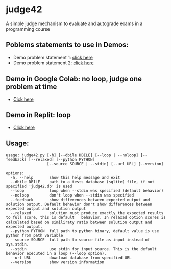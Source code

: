 # judge42

A simple judge mechanism to evaluate and autograde exams in a programming course

## Poblems statements to use in Demos:

- Demo problem statement 1: [click here](https://https://drive.google.com/file/d/1MAAfQFjSs70xd4EeNb0hSpTXa8EJReGD/view?usp=drivesdk)
- Demo problem statement 2: [click here](https://drive.google.com/file/d/1DDrM8AAZQ9W5ovhTYG8P4pdhj-UwojdN/view?usp=drivesdk)

## Demo in Google Colab: no loop, judge one problem at time

- [Cick here](https://colab.research.google.com/drive/1hrunVrsoLIi7HO6cZYb515bvsJgW4jFr?usp=sharing)

## Demo in Replit: loop

- [Click here](https://replit.com/@JuanFelipeFel49/judge42-demo?v=1)

## Usage:

```
usage: judge42.py [-h] [--dbile DBILE] [--loop | --noloop] [--feedback] [--relaxed] [--python PYTHON]
                  [--source SOURCE | --stdin] [--url URL] [--version]

options:
  -h, --help       show this help message and exit
  --dbile DBILE    path to a tests database (sqlite) file, if not specified 'judg42.db' is used
  --loop           loop when --stdin was specified (default behavior)
  --noloop         don't loop when --stdin was specified
  --feedback       show differences between expected output and solution output. Default behavior don't show differences between expected output and solution output
  --relaxed        solution must produce exactly the expected results to full score, this is default   behavior. In relaxed option scores is calculated based on similiraty ratio between solution output and expected output.
  --python PYTHON  full path to python binary, default value is use python from path variable
  --source SOURCE  full path to source file as input instead of sys.stdin.
  --stdin          use stdin for input source. This is the default behavior executed in a loop (--loop option).
  --url URL        download database from specified URL
  --version        show version information
```
